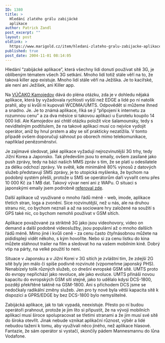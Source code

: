 ```yaml
---
ID: 1380
title: >
  Hledání zlatého grálu zabijácké
  aplikace
author: Patrick Zandl
post_excerpt: ""
layout: post
oldlink: >
  https://www.marigold.cz/item/hledani-zlateho-gralu-zabijacke-aplikace
published: true
post_date: 2004-11-01 08:14:05
---
```

<p>
Hledání &#8220;zabijácké aplikace&#8221;, která všechny lidi donutí používat sítě 3G, je oblíbeným tématem všech 3G setkání. Mnoho lidí totiž stále věří na to, že taková killer app existuje. Mnoho lidí stále věří na Ježíška. Je to kacířské, ale není ani Ježíšek, ani Killer app. </p>

<p>
Na <a href="http://vucako.bloguje.cz/77602_item.php">VÚČAKO Kamojedov</a> dává do pléna otázku, zda je v dohledu nějaká aplikace, která by vyžadovala rychlosti vyšší než EDGE a lidé po ní natolik prahli, aby si kvůli ní kupovali WCDMA/UMTS. Odpovědět si můžeme ihned a snadno. Je. Je to známá aplikace, říká se jí &#8220;připojení k internetu za rozumnou cenu&#8221; a za dva měsíce si takovou aplikaci u Eurotelu koupilo 14 000 lidí. Ale Kamojedov asi chtěl otázku položit více šalamounsky, tedy s neviditelným podtitulem, že na takové aplikaci  musí co nejvíce vydojit operátor, aniž by hnul prstem a aby se síť prakticky nezatížila. V tomto případě ovšem doporučuji sáhnout po oborech mimo telekomunikace, například penězoměnství.</p>

<p>
Je zajímavé sledovat, jaké aplikace vyžadují nejrozvinutější 3G trhy, tedy Jižní Korea a Japonsko. Tak především jsou to emaily, ovšem zasílané jako push zprávy, tedy na bázi našich MMS zpráv s tím, že se platí u odesilatele za délku odchozí zprávy. Ve světě, kde minimálně 80% výnosů z datových služeb představují SMS zprávy, je to utopická myšlenka, že bychom na podobný systém přešli, protože u SMS se operátorům daří vyvařit cenu přes 10 000 Kč za 1 MB dat. Takový vývar není ani z WAPu. O situaci s japonskými emaily jsem podrobně <a href="/item/3g-tyden-situace-v-japonsku-email-a-emoji">referoval zde</a>.</p>

<p>
Další aplikace už využívané o mnoho řádů méně - web, imode, aplikace třetích stran, loga a zvonění. Sice rozvinutější, než u nás, ale na druhou stranu nic, co bychom neznali a až na socioware hry založené na soužití s GPS také nic, co bychom nemohli používat v GSM sítích. </p>

<p>
Aplikace považované za striktně 3G jako jsou videohovory, video on demand a další podobné videoslužby, jsou populární až o mnoho dalších řádů méně. Mimo jiné i kvůli ceně - za cenu často čtyřnásobnou můžete na pididispleji vidět někoho, s kým hovoříte. Nebo si za cenu lístku do kina můžete stáhnout trailer na film a sledovat ho na vašem mobilním kině. Dobrý vtip na párty, na velké použití to není. </p>

<p>
Situace v Japonsku a v Jižní Korei v 3G sítích je zvláštní tím, že zdejší 2G sítě byly jen málo či spíše podivně rozvinuté (vzpomeňme japonský PHS). Nenabízely tolik různých služeb, co dnešní evropské GSM sítě. UMTS proto do evropy nepřichází jako revoluce, ale jako evoluce. UMTS přináší novou kapacitu do evropských GSM sítí stejně, jako to udělalo kdysi DCS-1800, později překřtěné taktně na GSM-1800. Ani s příchodem DCS jsme se nedočkaly radikální změny služeb. Jen pro ty nové byla větší kapacita sítě k dispozici a GPRS/EDGE by bez DCS-1800 bylo nemyslitelné.</p>

<p>
Zabijácká aplikace, jak to tak vypadá, neexistuje. Přesto po ní budou operátoři prahnout, protože je jim líto si připustit, že na vývoji mobilních aplikací musí široce spolupracovat se třetími stranami a že jim musí své sítě do široka otevřít. Jinak nebude vznikat aplikační různost, výběr a lidé nebudou taženi k tomu, aby využívali něco jiného, než aplikace hlasové. Fantazie, že sám operátor si vystačí, skončily pádem Mannesmannu do lůna Vodafone.
</p>
